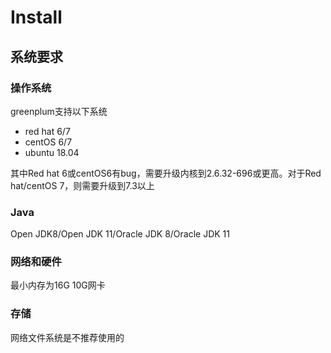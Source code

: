 # Install

## 系统要求

### 操作系统

greenplum支持以下系统

* red hat 6/7
* centOS 6/7
* ubuntu 18.04

其中Red hat 6或centOS6有bug，需要升级内核到2.6.32-696或更高。对于Red hat/centOS 7，则需要升级到7.3以上

### Java

Open JDK8/Open JDK 11/Oracle JDK 8/Oracle JDK 11

### 网络和硬件

最小内存为16G
10G网卡

### 存储

网络文件系统是不推荐使用的
